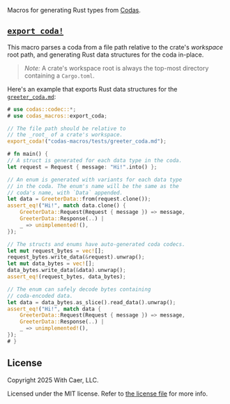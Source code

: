 Macros for generating Rust types from [Codas](https://crates.io/crates/codas).

## [`export_coda!`](macro@export_coda)

This macro parses a coda from a file path relative
to the crate's _workspace_ root path, and generating
Rust data structures for the coda in-place.

> _Note:_ A crate's workspace root is always the
> top-most directory containing a `Cargo.toml`.

Here's an example that exports Rust data structures
for the [`greeter_coda.md`](tests/greeter_coda.md):

```rust
# use codas::codec::*;
# use codas_macros::export_coda;

// The file path should be relative to
// the _root_ of a crate's workspace.
export_coda!("codas-macros/tests/greeter_coda.md");

# fn main() {
// A struct is generated for each data type in the coda.
let request = Request { message: "Hi!".into() };

// An enum is generated with variants for each data type
// in the coda. The enum's name will be the same as the
// coda's name, with `Data` appended.
let data = GreeterData::from(request.clone());
assert_eq!("Hi!", match data.clone() {
    GreeterData::Request(Request { message }) => message,
    GreeterData::Response(..) | 
    _ => unimplemented!(),
});

// The structs and enums have auto-generated coda codecs.
let mut request_bytes = vec![];
request_bytes.write_data(&request).unwrap();
let mut data_bytes = vec![];
data_bytes.write_data(&data).unwrap();
assert_eq!(request_bytes, data_bytes);

// The enum can safely decode bytes containing
// coda-encoded data.
let data = data_bytes.as_slice().read_data().unwrap();
assert_eq!("Hi!", match data {
    GreeterData::Request(Request { message }) => message,
    GreeterData::Response(..) | 
    _ => unimplemented!(),
});
# }
```

## License

Copyright 2025 With Caer, LLC.

Licensed under the MIT license. Refer to [the license file](../LICENSE.txt) for more info.